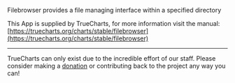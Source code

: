 Filebrowser provides a file managing interface within a specified directory

This App is supplied by TrueCharts, for more information visit the manual: [https://truecharts.org/charts/stable/filebrowser](https://truecharts.org/charts/stable/filebrowser)

---

TrueCharts can only exist due to the incredible effort of our staff.
Please consider making a [donation](https://truecharts.org/about/sponsor) or contributing back to the project any way you can!
